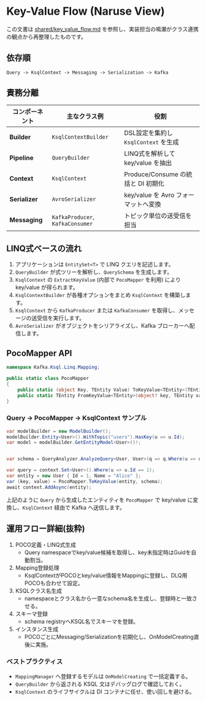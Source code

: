 # Key-Value Flow (Naruse View)

この文書は [shared/key_value_flow.md](../shared/key_value_flow.md) を参照し、実装担当の鳴瀬がクラス連携の観点から再整理したものです。

## 依存順

```
Query -> KsqlContext -> Messaging -> Serialization -> Kafka
```

## 責務分離

| コンポーネント | 主なクラス例 | 役割 |
|---------------|-------------|------|
| **Builder** | `KsqlContextBuilder` | DSL設定を集約し `KsqlContext` を生成 |
| **Pipeline** | `QueryBuilder` | LINQ式を解析して key/value を抽出 |
| **Context** | `KsqlContext` | Produce/Consume の統括と DI 初期化 |
| **Serializer** | `AvroSerializer` | key/value を Avro フォーマットへ変換 |
| **Messaging** | `KafkaProducer`, `KafkaConsumer` | トピック単位の送受信を担当 |

## LINQ式ベースの流れ

1. アプリケーションは `EntitySet<T>` で LINQ クエリを記述します。
2. `QueryBuilder` が式ツリーを解析し、`QuerySchema` を生成します。
3. `KsqlContext` の `ExtractKeyValue` (内部で `PocoMapper` を利用) により key/value が得られます。
4. `KsqlContextBuilder` が各種オプションをまとめ `KsqlContext` を構築します。
5. `KsqlContext` から `KafkaProducer` または `KafkaConsumer` を取得し、メッセージの送受信を実行します。
6. `AvroSerializer` がオブジェクトをシリアライズし、Kafka ブローカーへ配信します。

## PocoMapper API

```csharp
namespace Kafka.Ksql.Linq.Mapping;

public static class PocoMapper
{
    public static (object Key, TEntity Value) ToKeyValue<TEntity>(TEntity entity, QuerySchema schema) where TEntity : class;
    public static TEntity FromKeyValue<TEntity>(object? key, TEntity value, QuerySchema schema) where TEntity : class;
}
```

### Query → PocoMapper → KsqlContext サンプル

```csharp
var modelBuilder = new ModelBuilder();
modelBuilder.Entity<User>().WithTopic("users").HasKey(u => u.Id);
var model = modelBuilder.GetEntityModel<User>()!;


var schema = QueryAnalyzer.AnalyzeQuery<User, User>(q => q.Where(u => u.Id == 1)).Schema!;

var query = context.Set<User>().Where(u => u.Id == 1);
var entity = new User { Id = 1, Name = "Alice" };
var (key, value) = PocoMapper.ToKeyValue(entity, schema);
await context.AddAsync(entity);
```

上記のように `Query` から生成したエンティティを `PocoMapper` で key/value に変換し、`KsqlContext` 経由で Kafka へ送信します。

## 運用フロー詳細(抜粋)
1. POCO定義・LINQ式生成
    - Query namespaceでkey/value候補を取得し、key未指定時はGuidを自動割当。
2. Mapping登録処理
    - KsqlContextがPOCOとkey/value情報をMappingに登録し、DLQ用POCOも合わせて設定。
3. KSQLクラス名生成
    - namespaceとクラス名から一意なschema名を生成し、登録時と一致させる。
4. スキーマ登録
    - schema registryへKSQL名でスキーマを登録。
5. インスタンス生成
    - POCOごとにMessaging/Serializationを初期化し、OnModelCreating直後に実施。

### ベストプラクティス
- `MappingManager` へ登録するモデルは `OnModelCreating` で一括定義する。
- `QueryBuilder` から返される KSQL 文はデバッグログで確認しておく。
- `KsqlContext` のライフサイクルは DI コンテナに任せ、使い回しを避ける。

